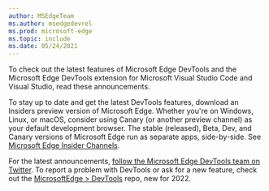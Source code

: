 ```yaml
---
author: MSEdgeTeam
ms.author: msedgedevrel
ms.prod: microsoft-edge
ms.topic: include
ms.date: 05/24/2021
---
```

To check out the latest features of Microsoft Edge DevTools and the Microsoft Edge DevTools extension for Microsoft Visual Studio Code and Visual Studio, read these announcements. 

To stay up to date and get the latest DevTools features, download an Insiders preview version of Microsoft Edge.  Whether you're on Windows, Linux, or macOS, consider using Canary (or another preview channel) as your default development browser.  The stable (released), Beta, Dev, and Canary versions of Microsoft Edge run as separate apps, side-by-side.  See [Microsoft Edge Insider Channels](https://aka.ms/microsoftedge). 

For the latest announcements, [follow the Microsoft Edge DevTools team on Twitter](https://twitter.com/EdgeDevTools).  To report a problem with DevTools or ask for a new feature, check out the [MicrosoftEdge > DevTools](https://github.com/MicrosoftEdge/DevTools) repo, new for 2022. 
